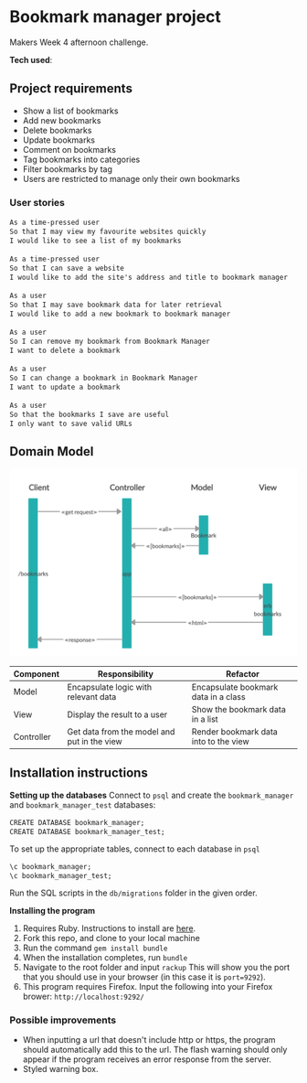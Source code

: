 # Bookmark manager project
Makers Week 4 afternoon challenge.

**Tech used**:


## Project requirements
* Show a list of bookmarks
* Add new bookmarks
* Delete bookmarks
* Update bookmarks
* Comment on bookmarks
* Tag bookmarks into categories
* Filter bookmarks by tag
* Users are restricted to manage only their own bookmarks

### User stories

```
As a time-pressed user
So that I may view my favourite websites quickly
I would like to see a list of my bookmarks

As a time-pressed user
So that I can save a website
I would like to add the site's address and title to bookmark manager

As a user
So that I may save bookmark data for later retrieval
I would like to add a new bookmark to bookmark manager

As a user
So I can remove my bookmark from Bookmark Manager
I want to delete a bookmark

As a user
So I can change a bookmark in Bookmark Manager
I want to update a bookmark

As a user
So that the bookmarks I save are useful
I only want to save valid URLs
```
## Domain Model
![Bookmark Manager domain model](./public/Bookmark-manager-dm.png)

| Component   | Responsibility                                | Refactor                                |
|------------ |---------------------------------------------  |---------------------------------------- |
| Model       | Encapsulate logic with relevant data          | Encapsulate bookmark data in a class    |
| View        | Display the result to a user                  | Show the bookmark data in a list        |
| Controller  | Get data from the model and put in the view   | Render bookmark data into to the view   |


## Installation instructions
**Setting up the databases**
Connect to `psql` and create the `bookmark_manager` and `bookmark_manager_test` databases:
```
CREATE DATABASE bookmark_manager;
CREATE DATABASE bookmark_manager_test;
```
To set up the appropriate tables, connect to each database in `psql` 
``` 
\c bookmark_manager;
\c bookmark_manager_test;
```
 Run the SQL scripts in the `db/migrations` folder in the given order.

**Installing the program**
1. Requires Ruby. Instructions to install are [here](https://www.ruby-lang.org/en/documentation/installation/).
2. Fork this repo, and clone to your local machine
3. Run the command `gem install bundle`
4. When the installation completes, run `bundle` 
5. Navigate to the root folder and input 
```rackup```
This will show you the port that you should use in your browser (in this case it is `port=9292`).
6. This program requires Firefox. Input the following into your Firefox brower:
```http://localhost:9292/```

### Possible improvements
* When inputting a url that doesn't include http or https, the program should automatically add this to the url. The flash warning should only appear if the program receives an error response from the server.
* Styled warning box.